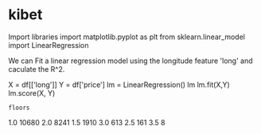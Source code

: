 # kibet
Import libraries
import matplotlib.pyplot as plt
from sklearn.linear_model import LinearRegression

We can Fit a linear regression model using the longitude feature 'long' and 
caculate the R^2.

X = df[['long']]
Y = df['price']
lm = LinearRegression()
lm
lm.fit(X,Y)
lm.score(X, Y)


	floors
1.0	10680
2.0	8241
1.5	1910
3.0	613
2.5	161
3.5	8


